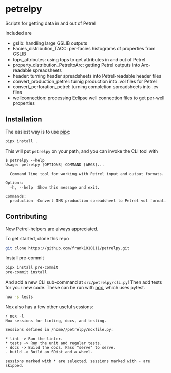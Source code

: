 # petrelpy

Scripts for getting data in and out of Petrel

Included are

- gslib: handling large GSLIB outputs
- Facies_distribution_TACC: per-facies histograms of properties from GSLIB
- tops_attributes: using tops to get attributes in and out of Petrel
- property_distribution_PetreltoArc: getting Petrel outputs into Arc-readable
  spreadsheets
- header: turning header spreadsheets into Petrel-readable header files
- convert_production_petrel: turnig production into .vol files for Petrel
- convert_perforation_petrel: turning completion spreadsheets into .ev files
- wellconnection: processing Eclipse well connection files to get per-well
  properties

## Installation

The easiest way is to use [pipx](https://pypa.github.io/pipx/):

```sh
pipx install .
```

This will put `petrelpy` on your path, and you can invoke the CLI tool with

```
$ petrelpy --help
Usage: petrelpy [OPTIONS] COMMAND [ARGS]...

  Command line tool for working with Petrel input and output formats.

Options:
  -h, --help  Show this message and exit.

Commands:
  production  Convert IHS production spreadsheet to Petrel vol format.
```

## Contributing

New Petrel-helpers are always appreciated.

To get started, clone this repo

```sh
git clone https://github.com/frank1010111/petrelpy.git
```

Install pre-commit

```sh
pipx install pre-commit
pre-commit install
```

And add a new CLI sub-command at `src/petrelpy/cli.py`! Then add tests for your
new code. These can be run with [nox](https://nox.thea.codes/en/stable/), which
uses pytest.

```sh
nox -s tests
```

Nox also has a few other useful sessions:

```
⚡ nox -l
Nox sessions for linting, docs, and testing.

Sessions defined in /home//petrelpy/noxfile.py:

* lint -> Run the linter.
* tests -> Run the unit and regular tests.
- docs -> Build the docs. Pass "serve" to serve.
- build -> Build an SDist and a wheel.

sessions marked with * are selected, sessions marked with - are skipped.
```
